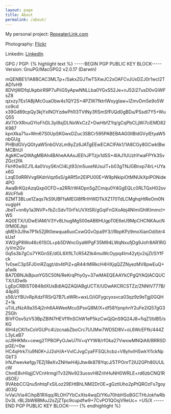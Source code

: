 ```yaml
---
layout: page
title: About
permalink: /about/
---
```


My personal project: 
[RepeaterLink.com](http://www.repeaterlink.com)

Photography:
[Flickr](https://www.flickr.com/photos/peterkringle)

Linkedin:
[LinkedIn](https://www.linkedin.com/pub/peter-kringle/)


GPG / PGP:
{% highlight text %}
-----BEGIN PGP PUBLIC KEY BLOCK-----
Version: GnuPG/MacGPG2 v2.0.17 (Darwin)

mQENBE1/1A8BCAC3MLTp+/SakxZGJTwT5XwJC2xOAFCvJUxDZJ0r1wcI2TAD1vH9
8DVtjWDfqUkpbirR9P7uPiiG5yApwNNLLba0YGxS52Je+nJ52i27usD0vGiWFsZ8
qzxzy7Es1ABjiMcOuaObw4s1QY2S+4PZW7fktrIWxygIaw+IZmvDm5e9o5Wco9cd
x39Gd89cpQy3kjYxINOYzdwPh1I3TVtNy3fISmSfPJQd0gBDu/PSsdI7Y5+WuQ55
AV7OrXRnuGYioFhDL3yl8sjDLNxWxCzZ+DwHbfZYq/gCqPbCLjWi7ciEMD82K987
kpnXka71u+Wm67S0UpSKGwxDZuc3SBCr595PABEBAAG0IlBldGVyIEtyaW5nbGUg
PHBldGVyQGtyaW5nbGVzLm9yZz6JATgEEwECACIFAk1/1A8CGy8GCwkIBwMCBhUI
AgkKCwQWAgMBAh4BAheAAAoJEEhJPTzjx1dSS+4IAJ1UUzhYwaFPYk3SvZGct2fA
FkHf0w9ZJ1L4a0VxySKnCI4Ljt93/m5uxeNUsulT+b03gTNJGBnxp74rL+UYax6G
LzqE0dRRlVvg6KdnVqz6sS/gARf5n2EIPU00E+W9pNkipiOtMNUkXpIPONide4PO
AwaBrKQzAzqQxp0CFD+a2RR/rW4Dpn5gZCmqu0Y4GgEQLc0RLTQxH02ovAVcFfx6
6ZMT3BLue1Zaqs7kS9UBFfaMEGl8fRrIHWDTkXZ170TdLCMghqHtReOm0NvugipH
JbeT+nn6y1a3NVP+fbZcSdvT0rFkUVXtSR/gGqiFnGXoAbj4NImiGhIKlmmcI+W5
AQ0ETX/UDwEIAM/V3Yv8LhugMg500eAB6HUgpT0E6eU9MpCHCNKAucN0fM0EJtpi
qMEh3J9w7P1k5ZjRt0ewqua6uoCxwGGvOpa9Y3//RbpKPz9mxXianOd/btr4kUsf
XW2gP8Wo46c61SOL+pb5DWncGyaWPgF35M94LWqNxufjDg9Jofr8AR1RG/yVm2Gv
0q5s3b7gCo7YKGnSE/dGL6XfILTcR54Ztk4muWcOypq4Im42ytjv2sjZl/SYfFck
1v0seC3p5FJ0mRZqgt/dn4tPi2+qR44rMlRkcH4HXjqQZZNyezMV8pwEuQ+a1wIk
BA7DBNJkBpunYG5C50N/ReKrqPhy0y+37wMAEQEAAYkCPgQYAQIACQUCTX/UDwIb
LgEpCRBIST0848dXUsBdIAQZAQIABgUCTX/UDwAKCRCSTZz/ZNNtV777B/44plIS
s56/zYBUvRpXdzFRSrQ7B7LeWRt+wxLO/iGFygcyxsvca03qz9z9eTgj0GQHZ+1k
uTiiLzNzA9a354j2nh6AAWeeMcuSPsxQ8M/X+df58YpnphnY2uFe2iQ57gG3Z5Gh
BIVFOsv5zV53BpZBIN7HEVf1fnSChW1eP5kzCwQjQnS9Q24J8+fiqZ1/blB5/sKG
6IH4zCKI1xCoVGUPc4UzcnabZboCrc7UUMw7WDSD8V+oL6WcEFfk/444ZL3yLeB7
o/J9HKMx+cewg2TPBOPyOJwU7lV+qYYW8/rfOka27VwxwMNQiA6/BRRSDpGE/+0w
HC4qHrk7/u9N0K+JJ2sH/A+VvlCJvgCyaFFSQLhcbz+V8yhvlHSwkYi1ckNpGbT3
IrNJfwevkefgy7EZj18eXvZNHwH4jiJtw4k878YqcJ/5TPOnrT2lU2GPh80UULcW
ChmE8vHIqjjCVCnHrmgITv32Nv923uosvH8ZrihHuNH0WRLE+rd6zbCNQ1RdSOE/
9VAbbCCQnu5nhtqFxSlLoz29EHtBhLNM2DrOE+gGztlUho2pPtQROzFs7goyd03Q
lvVaUVia4CihpB1RXqq/RLOH7YbCxXts4wqD/YKu70hbHSoBGCTHtJokfwRbDv3L
rBL2bW8BMuJ2sZjZTpc9cupdfw9+7CvPO1QOsjV9eUc=
=U5/X
-----END PGP PUBLIC KEY BLOCK-----
{% endhighlight %}

